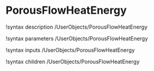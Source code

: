 <!-- MOOSE Documentation Stub: Remove this when content is added. -->

# PorousFlowHeatEnergy
!syntax description /UserObjects/PorousFlowHeatEnergy

!syntax parameters /UserObjects/PorousFlowHeatEnergy

!syntax inputs /UserObjects/PorousFlowHeatEnergy

!syntax children /UserObjects/PorousFlowHeatEnergy
